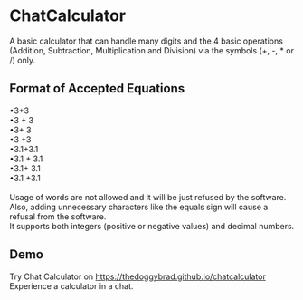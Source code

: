 # ChatCalculator
A basic calculator that can handle many digits and the 4 basic operations (Addition, Subtraction, Multiplication and Division) via the symbols (+, -, * or /) only.

## Format of Accepted Equations
•3+3<br>
•3 + 3<br>
•3+ 3<br>
•3 +3 <br>
•3.1+3.1<br>
•3.1 + 3.1<br>
•3.1+ 3.1<br>
•3.1 +3.1 <br><br>
Usage of words are not allowed and it will be just refused by the software. Also, adding unnecessary characters like the equals sign will cause a refusal from the software.<br>
It supports both integers (positive or negative values) and decimal numbers.

## Demo
Try Chat Calculator on https://thedoggybrad.github.io/chatcalculator
<br>
Experience a calculator in a chat.
